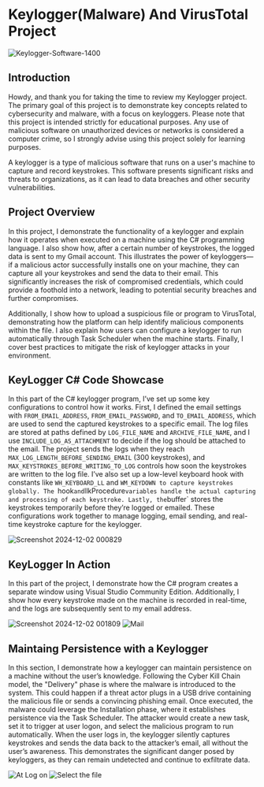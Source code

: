 # Keylogger(Malware) And VirusTotal Project


![Keylogger-Software-1400](https://github.com/user-attachments/assets/1426d076-c73f-4cee-bf6c-7af1abf1a6be)




## Introduction

Howdy, and thank you for taking the time to review my Keylogger project. The primary goal of this project is to demonstrate key concepts related to cybersecurity and malware, with a focus on keyloggers. Please note that this project is intended strictly for educational purposes. Any use of malicious software on unauthorized devices or networks is considered a computer crime, so I strongly advise using this project solely for learning purposes.

A keylogger is a type of malicious software that runs on a user's machine to capture and record keystrokes. This software presents significant risks and threats to organizations, as it can lead to data breaches and other security vulnerabilities.

## Project Overview
In this project, I demonstrate the functionality of a keylogger and explain how it operates when executed on a machine using the C# programming language. I also show how, after a certain number of keystrokes, the logged data is sent to my Gmail account. This illustrates the power of keyloggers—if a malicious actor successfully installs one on your machine, they can capture all your keystrokes and send the data to their email. This significantly increases the risk of compromised credentials, which could provide a foothold into a network, leading to potential security breaches and further compromises.

Additionally, I show how to upload a suspicious file or program to VirusTotal, demonstrating how the platform can help identify malicious components within the file. I also explain how users can configure a keylogger to run automatically through Task Scheduler when the machine starts. Finally, I cover best practices to mitigate the risk of keylogger attacks in your environment.



## KeyLogger C# Code Showcase 

In this part of the C# keylogger program, I’ve set up some key configurations to control how it works. First, I defined the email settings with `FROM_EMAIL_ADDRESS`, `FROM_EMAIL_PASSWORD`, and `TO_EMAIL_ADDRESS`, which are used to send the captured keystrokes to a specific email. The log files are stored at paths defined by `LOG_FILE_NAME` and `ARCHIVE_FILE_NAME`, and I use `INCLUDE_LOG_AS_ATTACHMENT` to decide if the log should be attached to the email. The project sends the logs when they reach `MAX_LOG_LENGTH_BEFORE_SENDING_EMAIL` (300 keystrokes), and `MAX_KEYSTROKES_BEFORE_WRITING_TO_LOG` controls how soon the keystrokes are written to the log file. I’ve also set up a low-level keyboard hook with constants like `WH_KEYBOARD_LL` and `WM_KEYDOWN to capture keystrokes globally. The `hook` and `llkProcedure` variables handle the actual capturing and processing of each keystroke. Lastly, the `buffer` stores the keystrokes temporarily before they’re logged or emailed. These configurations work together to manage logging, email sending, and real-time keystroke capture for the keylogger.

![Screenshot 2024-12-02 000829](https://github.com/user-attachments/assets/0032a777-99f7-418e-a4ef-df12236657c6)



## KeyLogger In Action
In this part of the project, I demonstrate how the C# program creates a separate window using Visual Studio Community Edition. Additionally, I show how every keystroke made on the machine is recorded in real-time, and the logs are subsequently sent to my email address.


![Screenshot 2024-12-02 001809](https://github.com/user-attachments/assets/2a3d22ad-50e2-458b-8c81-af322a0e902c)
![Mail ](https://github.com/user-attachments/assets/c9ba1c6c-aebf-4ac5-a0ad-123c113776c2)



## Maintaing Persistence with a Keylogger 

In this section, I demonstrate how a keylogger can maintain persistence on a machine without the user’s knowledge. Following the Cyber Kill Chain model, the "Delivery" phase is where the malware is introduced to the system. This could happen if a threat actor plugs in a USB drive containing the malicious file or sends a convincing phishing email. Once executed, the malware could leverage the Installation phase, where it establishes persistence via the Task Scheduler. The attacker would create a new task, set it to trigger at user logon, and select the malicious program to run automatically. When the user logs in, the keylogger silently captures keystrokes and sends the data back to the attacker’s email, all without the user’s awareness. This demonstrates the significant danger posed by keyloggers, as they can remain undetected and continue to exfiltrate data.

![At Log on ](https://github.com/user-attachments/assets/37d2515f-3012-42a6-826c-a9d5c0bfdfaf)
![Select the file ](https://github.com/user-attachments/assets/605c1785-0122-4929-8ee8-dcf10ed05f04)



